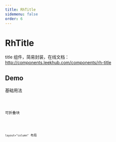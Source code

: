 ```yaml
---
title: RhTitle
sidemenu: false
order: 6
---
```


# RhTitle

title 组件，简易封装，在线文档：http://components.leekhub.com/components/rh-title

## Demo

基础用法

<code src="./demo.tsx"/>

可折叠块

<code src="./complex.tsx"/>

`layout="column"` 布局

<code src="./demo-layout.tsx"/>

<API/>
